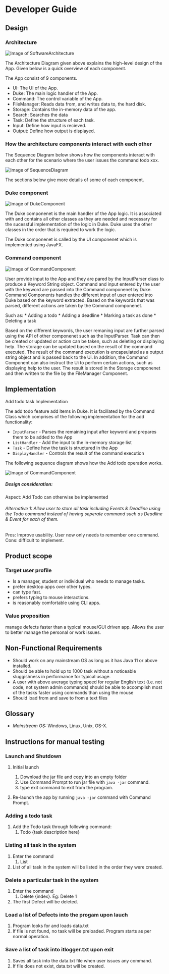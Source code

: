 # Developer Guide

## Design

### Architecture

![Image of SoftwareArchitecture](https://github.com/tototto/ip/blob/master/docs/images/architecture.jpg?raw=true)

The Architecture Diagram given above explains the high-level design of the App. Given below is a quick overview of each component.

The App consist of 9 components.

* UI: The UI of the App.
* Duke: The main logic handler of the App.
* Command: The control variable of the App.
* FileManager: Reads data from, and writes data to, the hard disk.
* Storage: Contains the in-memory data of the app.
* Search: Searches the data
* Task: Define the structure of each task.
* Input: Define how input is recieved.
* Output: Define how output is displayed.

### How the architecture components interact with each other

The Sequence Diagram below shows how the components interact with each other for the scenario where the user issues the command todo xxx.

![Image of SequenceDiagram](https://github.com/tototto/ip/blob/master/docs/images/Interaction.jpg?raw=true)

The sections below give more details of some of each component.

### Duke component

![Image of DukeComponent](https://github.com/tototto/ip/blob/master/docs/images/Duke.jpg?raw=true)

The Duke componenet is the main handler of the App logic. It is associated with and contains all other classes as they are needed and necessary for the sucessful implementation of the logic in Duke. Duke uses the other classes in the order that is required to work the logic.

The Duke componenet is called by the UI componenet which is implemented using JavaFX.

### Command component

![Image of CommandComponent](https://github.com/tototto/ip/blob/master/docs/images/CmdComponent.jpg?raw=true)

User provide input to the App and they are pared by the InputParser class to produce a Keyword String object.
Command and input entered by the user with the keyword are passed into the Command componenet by Duke.
Command Components handles the different input of user entered into Duke based on the keyword extracted. 
Based on the keywords that was parsed, different actions are taken by the Command componenet.

Such as: 
    * Adding a todo
    * Adding a deadline
    * Marking a task as done
    * Deleting a task

Based on the different keywords, the user remaning input are further parsed using the API of other componenet such as the InputParser.
Task can then be created or updated or action can be taken, such as deleting or displaying help.
The storage can be updated based on the result of the command executed.
The result of the command execution is encapsulated as a output string object and is passed back to the Ui.
In addition, the Command Component can also instruct the Ui to perform certain actions, such as displaying help to the user.
The result is stored in the Storage componenet and then written to the file by the FileManager Component.

## Implementation

Add todo task Implementation

The add todo feature add items in Duke. It is facillated by the Command Class which comprises of the following implementation for the add functionality:

* ```InputParser``` - Parses the remaining input after keyword and prepares them to be added to the App
* ```ListHandler``` - Add the input to the in-memory storage list
* ```Task``` - Define how the task is structured in the App
* ```DisplayHandler``` - Controls the result of the command execution

The following sequence diagram shows how the Add todo operation works.

![Image of CommandComponent](https://github.com/tototto/ip/blob/master/docs/images/AddTodoImplementation.jpg?raw=true)

##### Design consideration:
Aspect: Add Todo can otherwise be implemented

###### Alternative 1: Allow user to store all task including Events & Deadline using the Todo command instead of having seperate command such as Deadline & Event for each of them.
Pros: Improve usability. User now only needs to remember one command. <br>
Cons: difficult to implement.


## Product scope
### Target user profile
* Is a manager, student or individual who needs to manage tasks.
* prefer desktop apps over other types.
* can type fast.
* prefers typing to mouse interactions.
* is reasonably comfortable using CLI apps.

### Value proposition
manage defects faster than a typical mouse/GUI driven app. Allows the user to better manage the personal or work issues.

## Non-Functional Requirements

* Should work on any mainstream OS as long as it has Java 11 or above installed.
* Should be able to hold up to 1000 task without a noticeable sluggishness in performance for typical usage.
* A user with above average typing speed for regular English text (i.e. not code, not system admin commands) should be able to accomplish most of the tasks faster using commands than using the mouse
* Should load from and save to from a text files


## Glossary

* *Mainstream OS:* Windows, Linux, Unix, OS-X.

## Instructions for manual testing

### Launch and Shutdown

1. Initial launch
    1. Download the jar file and copy into an empty folder
    2. Use Command Prompt to run jar file with `java -jar` command.
    3. type exit command to exit from the program.

2. Re-launch the app by running `java -jar` command with Command Prompt.

### Adding a todo task
1. Add the Todo task through following command:
    1. Todo {task description here}

### Listing all task in the system
1. Enter the command
    1. List
2. List of all task in the system will be listed in the order they were created.

### Delete a particular task in the system
1. Enter the command
    1. Delete {index}. Eg: Delete 1
2. The first Defect will be deleted.

### Load a list of Defects into the progam upon lauch
1. Program looks for and loads data.txt
2. If file is not found, no task will be preloaded. Program starts as per normal operation.

### Save a list of task into itlogger.txt upon exit
1. Saves all task into the data.txt file when user issues any command.
2. If file does not exist, data.txt will be created.
